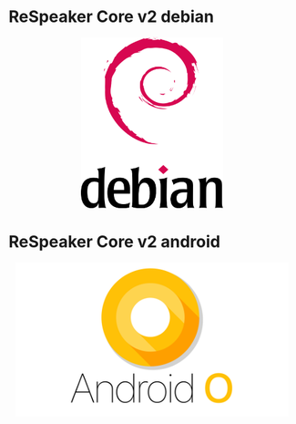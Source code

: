 # ReSpeaker Core v2 debian 

<p align="center" href="https://github.com/respeaker/axol_system_image_changelog/blob/master/respeaker_core_v2_debian_changelog.md">
    <img src="pics/debian.png" width="250" height="300" />
</p>

# ReSpeaker Core v2 android

<p align="center" href="https://github.com/respeaker/axol_system_image_changelog/blob/master/respeaker_core_v2_android_changelog.md">
    <img src="pics/android-o-hero.png" width="480" height="270" />
</p>

